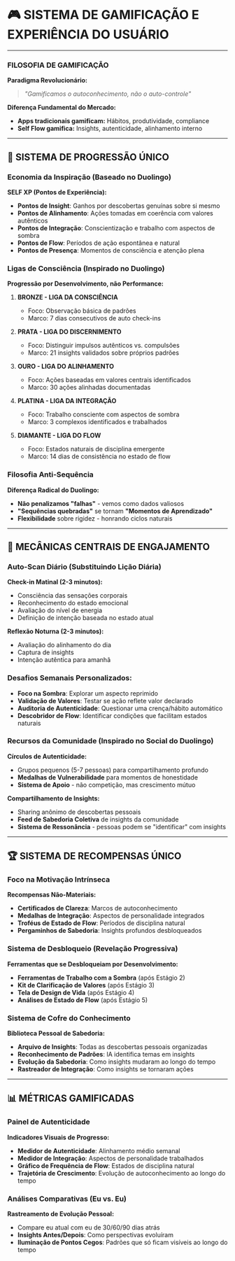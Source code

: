 # 🎮 **SISTEMA DE GAMIFICAÇÃO E EXPERIÊNCIA DO USUÁRIO**

---
### **FILOSOFIA DE GAMIFICAÇÃO**

**Paradigma Revolucionário:**

> _"Gamificamos o autoconhecimento, não o auto-controle"_

**Diferença Fundamental do Mercado:**

- **Apps tradicionais gamificam:** Hábitos, produtividade, compliance
- **Self Flow gamifica:** Insights, autenticidade, alinhamento interno

---

## 🌟 **SISTEMA DE PROGRESSÃO ÚNICO**

### **Economia da Inspiração (Baseado no Duolingo)**

**SELF XP (Pontos de Experiência):**

- **Pontos de Insight**: Ganhos por descobertas genuínas sobre si mesmo
- **Pontos de Alinhamento**: Ações tomadas em coerência com valores autênticos
- **Pontos de Integração**: Conscientização e trabalho com aspectos de sombra
- **Pontos de Flow**: Períodos de ação espontânea e natural
- **Pontos de Presença**: Momentos de consciência e atenção plena

### **Ligas de Consciência (Inspirado no Duolingo)**

**Progressão por Desenvolvimento, não Performance:**

1. **BRONZE - LIGA DA CONSCIÊNCIA**
    
    - Foco: Observação básica de padrões
    - Marco: 7 dias consecutivos de auto check-ins
2. **PRATA - LIGA DO DISCERNIMENTO**
    
    - Foco: Distinguir impulsos autênticos vs. compulsões
    - Marco: 21 insights validados sobre próprios padrões
3. **OURO - LIGA DO ALINHAMENTO**
    
    - Foco: Ações baseadas em valores centrais identificados
    - Marco: 30 ações alinhadas documentadas
4. **PLATINA - LIGA DA INTEGRAÇÃO**
    
    - Foco: Trabalho consciente com aspectos de sombra
    - Marco: 3 complexos identificados e trabalhados
5. **DIAMANTE - LIGA DO FLOW**
    
    - Foco: Estados naturais de disciplina emergente
    - Marco: 14 dias de consistência no estado de flow

### **Filosofia Anti-Sequência**

**Diferença Radical do Duolingo:**

- **Não penalizamos "falhas"** - vemos como dados valiosos
- **"Sequências quebradas"** se tornam **"Momentos de Aprendizado"**
- **Flexibilidade** sobre rigidez - honrando ciclos naturais

---

## 🎯 **MECÂNICAS CENTRAIS DE ENGAJAMENTO**

### **Auto-Scan Diário (Substituindo Lição Diária)**

**Check-in Matinal (2-3 minutos):**

- Consciência das sensações corporais
- Reconhecimento do estado emocional
- Avaliação do nível de energia
- Definição de intenção baseada no estado atual

**Reflexão Noturna (2-3 minutos):**

- Avaliação do alinhamento do dia
- Captura de insights
- Intenção autêntica para amanhã

### **Desafios Semanais Personalizados:**

- **Foco na Sombra**: Explorar um aspecto reprimido
- **Validação de Valores**: Testar se ação reflete valor declarado
- **Auditoria de Autenticidade**: Questionar uma crença/hábito automático
- **Descobridor de Flow**: Identificar condições que facilitam estados naturais

### **Recursos da Comunidade (Inspirado no Social do Duolingo)**

**Círculos de Autenticidade:**

- Grupos pequenos (5-7 pessoas) para compartilhamento profundo
- **Medalhas de Vulnerabilidade** para momentos de honestidade
- **Sistema de Apoio** - não competição, mas crescimento mútuo

**Compartilhamento de Insights:**

- Sharing anônimo de descobertas pessoais
- **Feed de Sabedoria Coletiva** de insights da comunidade
- **Sistema de Ressonância** - pessoas podem se "identificar" com insights

---

## 🏆 **SISTEMA DE RECOMPENSAS ÚNICO**

### **Foco na Motivação Intrínseca**

**Recompensas Não-Materiais:**

- **Certificados de Clareza**: Marcos de autoconhecimento
- **Medalhas de Integração**: Aspectos de personalidade integrados
- **Troféus de Estado de Flow**: Períodos de disciplina natural
- **Pergaminhos de Sabedoria**: Insights profundos desbloqueados

### **Sistema de Desbloqueio (Revelação Progressiva)**

**Ferramentas que se Desbloqueiam por Desenvolvimento:**

- **Ferramentas de Trabalho com a Sombra** (após Estágio 2)
- **Kit de Clarificação de Valores** (após Estágio 3)
- **Tela de Design de Vida** (após Estágio 4)
- **Análises de Estado de Flow** (após Estágio 5)

### **Sistema de Cofre do Conhecimento**

**Biblioteca Pessoal de Sabedoria:**

- **Arquivo de Insights**: Todas as descobertas pessoais organizadas
- **Reconhecimento de Padrões**: IA identifica temas em insights
- **Evolução da Sabedoria**: Como insights mudaram ao longo do tempo
- **Rastreador de Integração**: Como insights se tornaram ações

---

## 📊 **MÉTRICAS GAMIFICADAS**

### **Painel de Autenticidade**

**Indicadores Visuais de Progresso:**

- **Medidor de Autenticidade**: Alinhamento médio semanal
- **Medidor de Integração**: Aspectos de personalidade trabalhados
- **Gráfico de Frequência de Flow**: Estados de disciplina natural
- **Trajetória de Crescimento**: Evolução de autoconhecimento ao longo do tempo

### **Análises Comparativas (Eu vs. Eu)**

**Rastreamento de Evolução Pessoal:**

- Compare eu atual com eu de 30/60/90 dias atrás
- **Insights Antes/Depois**: Como perspectivas evoluíram
- **Iluminação de Pontos Cegos**: Padrões que só ficam visíveis ao longo do tempo